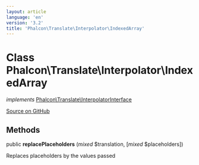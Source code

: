 ```yaml
---
layout: article
language: 'en'
version: '3.2'
title: 'Phalcon\Translate\Interpolator\IndexedArray'
---
```

# Class **Phalcon\Translate\Interpolator\IndexedArray**

*implements* [Phalcon\Translate\InterpolatorInterface](/3.2/en/api/Phalcon_Translate_InterpolatorInterface)

<a href="https://github.com/phalcon/cphalcon/tree/v3.2.0/phalcon/translate/interpolator/indexedarray.zep" class="btn btn-default btn-sm">Source on GitHub</a>

## Methods
public  **replacePlaceholders** (*mixed* $translation, [*mixed* $placeholders])

Replaces placeholders by the values passed



